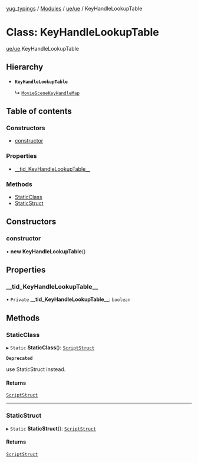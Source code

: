 [yug_typings](../README.md) / [Modules](../modules.md) / [ue/ue](../modules/ue_ue.md) / KeyHandleLookupTable

# Class: KeyHandleLookupTable

[ue/ue](../modules/ue_ue.md).KeyHandleLookupTable

## Hierarchy

- **`KeyHandleLookupTable`**

  ↳ [`MovieSceneKeyHandleMap`](ue_ue.MovieSceneKeyHandleMap.md)

## Table of contents

### Constructors

- [constructor](ue_ue.KeyHandleLookupTable.md#constructor)

### Properties

- [\_\_tid\_KeyHandleLookupTable\_\_](ue_ue.KeyHandleLookupTable.md#__tid_keyhandlelookuptable__)

### Methods

- [StaticClass](ue_ue.KeyHandleLookupTable.md#staticclass)
- [StaticStruct](ue_ue.KeyHandleLookupTable.md#staticstruct)

## Constructors

### constructor

• **new KeyHandleLookupTable**()

## Properties

### \_\_tid\_KeyHandleLookupTable\_\_

• `Private` **\_\_tid\_KeyHandleLookupTable\_\_**: `boolean`

## Methods

### StaticClass

▸ `Static` **StaticClass**(): [`ScriptStruct`](ue_ue.ScriptStruct.md)

**`Deprecated`**

use StaticStruct instead.

#### Returns

[`ScriptStruct`](ue_ue.ScriptStruct.md)

___

### StaticStruct

▸ `Static` **StaticStruct**(): [`ScriptStruct`](ue_ue.ScriptStruct.md)

#### Returns

[`ScriptStruct`](ue_ue.ScriptStruct.md)

